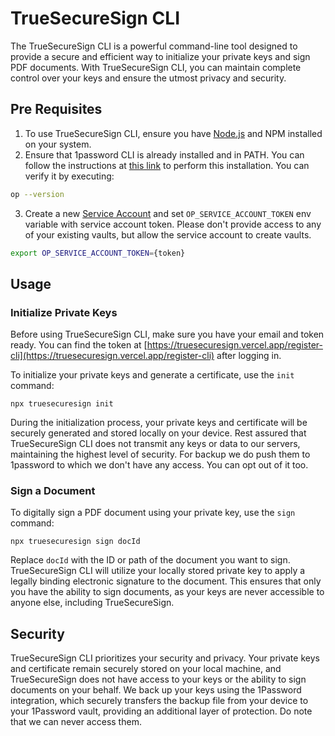 # TrueSecureSign CLI

The TrueSecureSign CLI is a powerful command-line tool designed to provide a secure and efficient way to initialize your private keys and sign PDF documents. With TrueSecureSign CLI, you can maintain complete control over your keys and ensure the utmost privacy and security.

## Pre Requisites

1. To use TrueSecureSign CLI, ensure you have [Node.js](https://nodejs.org) and NPM installed on your system.
2. Ensure that 1password CLI is already installed and in PATH. You can follow the instructions at [this link](https://developer.1password.com/docs/cli/get-started/#install) to perform this installation. You can verify it by executing:
```bash
op --version
```
3. Create a new [Service Account](https://developer.1password.com/docs/service-accounts) and set `OP_SERVICE_ACCOUNT_TOKEN` env variable with service account token. Please don't provide access to any of your existing vaults, but allow the service account to create vaults.
```bash
export OP_SERVICE_ACCOUNT_TOKEN={token}
```

## Usage

### Initialize Private Keys

Before using TrueSecureSign CLI, make sure you have your email and token ready. You can find the token at [https://truesecuresign.vercel.app/register-cli](https://truesecuresign.vercel.app/register-cli) after logging in.

To initialize your private keys and generate a certificate, use the `init` command:

```shell
npx truesecuresign init
```

During the initialization process, your private keys and certificate will be securely generated and stored locally on your device. Rest assured that TrueSecureSign CLI does not transmit any keys or data to our servers, maintaining the highest level of security. For backup we do push them to 1password to which we don't have any access. You can opt out of it too.

### Sign a Document

To digitally sign a PDF document using your private key, use the `sign` command:

```shell
npx truesecuresign sign docId
```

Replace `docId` with the ID or path of the document you want to sign. TrueSecureSign CLI will utilize your locally stored private key to apply a legally binding electronic signature to the document. This ensures that only you have the ability to sign documents, as your keys are never accessible to anyone else, including TrueSecureSign.

## Security

TrueSecureSign CLI prioritizes your security and privacy. Your private keys and certificate remain securely stored on your local machine, and TrueSecureSign does not have access to your keys or the ability to sign documents on your behalf. We back up your keys using the 1Password integration, which securely transfers the backup file from your device to your 1Password vault, providing an additional layer of protection. Do note that we can never access them.

